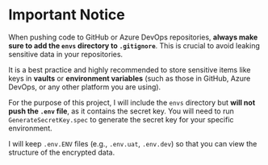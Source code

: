 # Important Notice

When pushing code to GitHub or Azure DevOps repositories, **always make sure to add the `envs` directory to `.gitignore`**. This is crucial to avoid leaking sensitive data in your repositories.

It is a best practice and highly recommended to store sensitive items like keys in **vaults** or **environment variables** (such as those in GitHub, Azure DevOps, or any other platform you are using).

For the purpose of this project, I will include the `envs` directory but **will not push the `.env` file**, as it contains the secret key. You will need to run `GenerateSecretKey.spec` to generate the secret key for your specific environment.

I will keep `.env.ENV` files (e.g., `.env.uat`, `.env.dev`) so that you can view the structure of the encrypted data.
